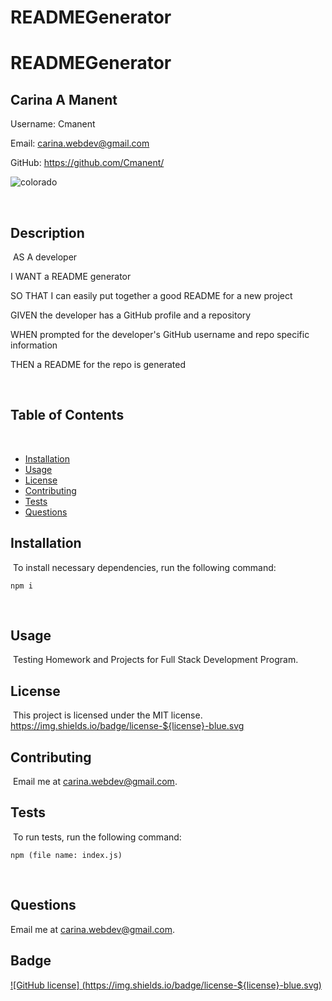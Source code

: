 # READMEGenerator
# READMEGenerator

## Carina A Manent

Username: Cmanent

Email: carina.webdev@gmail.com

GitHub: https://github.com/Cmanent/

![colorado](https://user-images.githubusercontent.com/57699329/77003421-f648eb80-6922-11ea-8d09-d3a8bbc802e6.jpg)



​
## Description
​
AS A developer

I WANT a README generator

SO THAT I can easily put together a good README for a new project

GIVEN the developer has a GitHub profile and a repository

WHEN prompted for the developer's GitHub username and repo specific information

THEN a README for the repo is generated

​
## Table of Contents 
​
* [Installation](#installation)
​
* [Usage](#usage)
​
* [License](#license)
​
* [Contributing](#contributing)
​
* [Tests](#tests)
​
* [Questions](#questions)
​
## Installation
​
To install necessary dependencies, run the following command:
​
```
npm i
```
​
## Usage
​
Testing Homework and Projects for Full Stack Development Program.
​
## License
​
This project is licensed under the MIT license.
  https://img.shields.io/badge/license-${license}-blue.svg


## Contributing
​
Email me at carina.webdev@gmail.com.
​
## Tests
​
To run tests, run the following command:
​
```
npm (file name: index.js)
```
​
## Questions
​Email me at carina.webdev@gmail.com.

## Badge
[![GitHub license] (https://img.shields.io/badge/license-${license}-blue.svg)](https://github.com/Cmanent/Good-README-Genrator)

